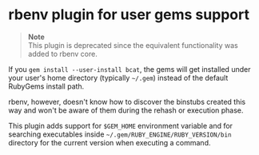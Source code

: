 # rbenv plugin for user gems support

> **Note**  
> This plugin is deprecated since the equivalent functionality was added to rbenv core.

If you `gem install --user-install bcat`, the gems will get installed under your
user's home directory (typically `~/.gem`) instead of the default RubyGems
install path.

rbenv, however, doesn't know how to discover the binstubs created this way and
won't be aware of them during the rehash or execution phase.

This plugin adds support for `$GEM_HOME` environment variable and for searching
executables inside `~/.gem/RUBY_ENGINE/RUBY_VERSION/bin` directory for the
current version when executing a command.
